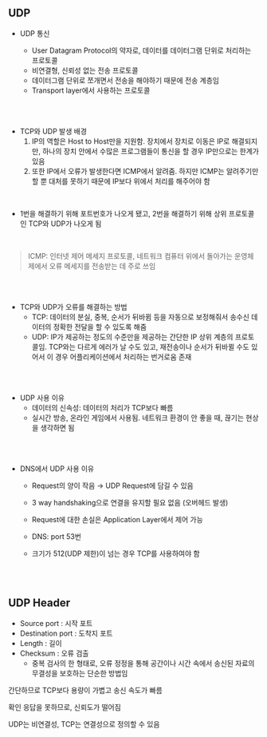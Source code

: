 ## UDP

- UDP 통신

  - User Datagram Protocol의 약자로, 데이터를 데이터그램 단위로 처리하는 프로토콜
  - 비연결형, 신뢰성 없는 전송 프로토콜
  - 데이터그램 단위로 쪼개면서 전송을 해야하기 때문에 전송 계층임
  - Transport layer에서 사용하는 프로토콜

<br>

<br>

- TCP와 UDP 발생 배경
  1. IP의 역할은 Host to Host만을 지원함. 장치에서 장치로 이동은 IP로 해결되지만, 하나의 장치 안에서 수많은 프로그램들이 통신을 할 경우 IP만으로는 한계가 있음
  2. 또한 IP에서 오류가 발생한다면 ICMP에서 알려줌. 하지만 ICMP는 알려주기만 할 뿐 대처를 못하기 때문에 IP보다 위에서 처리를 해주어야 함
   
<br>

  - 1번을 해결하기 위해 포트번호가 나오게 됐고, 2번을 해결하기 위해 상위 프로토콜인 TCP와 UDP가 나오게 됨

<br>

> ICMP: 인터넷 제어 메세지 프로토콜, 네트워크 컴퓨터 위에서 돌아가는 운영체제에서 오류 메세지를 전송받는 데 주로 쓰임

<br>

<br>

- TCP와 UDP가 오류를 해결하는 방법
  - TCP: 데이터의 분실, 중복, 순서가 뒤바뀜 등을 자동으로 보정해줘서 송수신 데이터의 정확한 전달을 할 수 있도록 해줌
  - UDP: IP가 제공하는 정도의 수준만을 제공하는 간단한 IP 상위 계층의 프로토콜임. TCP와는 다르게 에러가 날 수도 있고, 재전송이나 순서가 뒤바뀔 수도 있어서 이 경우 어플리케이션에서 처리하는 번거로움 존재

<br>

<br>

- UDP 사용 이유
  - 데이터의 신속성: 데이터의 처리가 TCP보다 빠름
  - 실시간 방송, 온라인 게임에서 사용됨. 네트워크 환경이 안 좋을 때, 끊기는 현상을 생각하면 됨

<br>

<br>

- DNS에서 UDP 사용 이유
  - Request의 양이 작음 → UDP Request에 담길 수 있음
  - 3 way handshaking으로 연결을 유지할 필요 없음 (오버헤드 발생)
  - Request에 대한 손실은 Application Layer에서 제어 가능
  - DNS: port 53번  
  

  - 크기가 512(UDP 제한)이 넘는 경우 TCP를 사용하여야 함


<br>

<br>

## UDP Header

- Source port : 시작 포트
- Destination port : 도착지 포트
- Length : 길이
- Checksum : 오류 검출
  - 중복 검사의 한 형태로, 오류 정정을 통해 공간이나 시간 속에서 송신된 자료의 무결성을 보호하는 단순한 방법임

간단하므로 TCP보다 용량이 가볍고 송신 속도가 빠름

확인 응답을 못하므로, 신뢰도가 떨어짐

UDP는 비연결성, TCP는 연결성으로 정의할 수 있음


